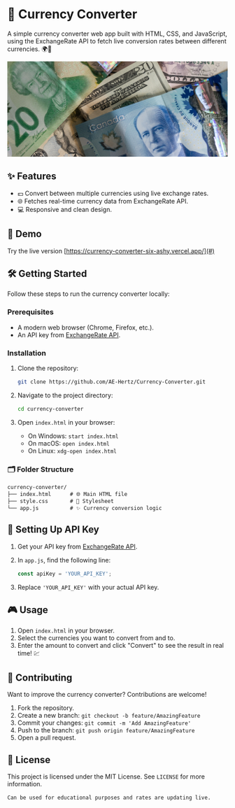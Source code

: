 # 💱 Currency Converter

A simple currency converter web app built with HTML, CSS, and JavaScript, using the ExchangeRate API to fetch live conversion rates between different currencies. 🌍💸

![asdasd](https://raw.githubusercontent.com/AE-Hertz/Currency-Converter/refs/heads/main/john-mcarthur--ca8YHMKxFU-unsplash.jpg)

## ✨ Features

- 💵 Convert between multiple currencies using live exchange rates.
- 🌐 Fetches real-time currency data from ExchangeRate API.
- 💻 Responsive and clean design.

## 🚀 Demo

Try the live version [https://currency-converter-six-ashy.vercel.app/](#)

## 🛠️ Getting Started

Follow these steps to run the currency converter locally:

### Prerequisites

- A modern web browser (Chrome, Firefox, etc.).
- An API key from [ExchangeRate API](https://www.exchangerate-api.com/).

### Installation

1. Clone the repository:

   ```bash
   git clone https://github.com/AE-Hertz/Currency-Converter.git
   ```

2. Navigate to the project directory:

   ```bash
   cd currency-converter
   ```

3. Open `index.html` in your browser:

   - On Windows: `start index.html`
   - On macOS: `open index.html`
   - On Linux: `xdg-open index.html`

### 🗂️ Folder Structure

```plaintext
currency-converter/
├── index.html      # 🌐 Main HTML file
├── style.css       # 🎨 Stylesheet
└── app.js          # ✨ Currency conversion logic
```

## 🔑 Setting Up API Key

1. Get your API key from [ExchangeRate API](https://www.exchangerate-api.com/).
2. In `app.js`, find the following line:

   ```javascript
   const apiKey = 'YOUR_API_KEY'; 
   ```

3. Replace `'YOUR_API_KEY'` with your actual API key.

## 🎮 Usage

1. Open `index.html` in your browser.
2. Select the currencies you want to convert from and to.
3. Enter the amount to convert and click "Convert" to see the result in real time! 💹

## 🤝 Contributing

Want to improve the currency converter? Contributions are welcome!

1. Fork the repository.
2. Create a new branch: `git checkout -b feature/AmazingFeature`
3. Commit your changes: `git commit -m 'Add AmazingFeature'`
4. Push to the branch: `git push origin feature/AmazingFeature`
5. Open a pull request.

## 📝 License

This project is licensed under the MIT License. See `LICENSE` for more information.
```
Can be used for educational purposes and rates are updating live.
```
